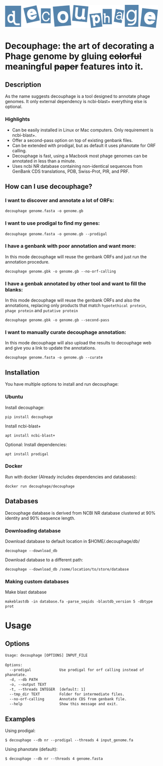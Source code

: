 ![Tux, the Linux mascot](https://raw.githubusercontent.com/voorloopnul/voorloopnul/357a7ead62584e352c61b008790fe38d4aff5664/logos/decouphage.png)


# Decouphage: the art of decorating a Phage genome by gluing ~~colorful~~ meaningful ~~paper~~ features into it.

## Description

As the name suggests decouphage is a tool designed to annotate phage genomes. It only external dependency is ncbi-blast+
everything else is optional. 
 
### Highlights

 - Can be easily installed in Linux or Mac computers. Only requirement is ncbi-blast+.
 - Offer a second-pass option on top of existing genbank files.
 - Can be extended with prodigal, but as default it uses phanotate for ORF calling. 
 - Decouphage is fast, using a Macbook most phage genomes can be annotated in less than a minute.
 - Uses ncbi NR database containing non-identical sequences from GenBank CDS translations, PDB, Swiss-Prot, PIR, and PRF. 
 
## How can I use decouphage?

### I want to discover and annotate a lot of ORFs:
 
    decouphage genome.fasta -o genome.gb

### I want to use prodigal to find my genes:

    decouphage genome.fasta -o genome.gb --prodigal

### I have a genbank with poor annotation and want more:

In this mode decouphage will reuse the genbank ORFs and just run the annotation procedure.

    decouphage genome.gbk -o genome.gb --no-orf-calling

### I have a genbak annotated by other tool and want to fill the blanks:

In this mode decouphage will reuse the genbank ORFs and also the annotations, replacing only products that 
match `hypotethical protein`, `phage protein` and `putative protein`

    decouphage genome.gbk -o genome.gb --second-pass

### I want to manually curate decouphage annotation:

In this mode decouphage will also upload the results to decouphage web and give you a link to update the annotations.    

    decouphage genome.fasta -o genome.gb --curate


## Installation

You have multiple options to install and run decouphage:

### Ubuntu

Install decouphage:

    pip install decouphage

Install ncbi-blast+
    
    apt install ncbi-blast+

Optional: Install dependencies:

    apt install prodigal

### Docker

Run with docker (Already includes dependencies and databases):

    docker run decouphage/decouphage

## Databases

Decouphage database is derived from NCBI NR database clustered at 90% identity and 90% sequence length.

### Downloading database

Download database to default location in $HOME/.decouphage/db/

    decouphage --download_db

Download database to a different path:

    decouphage --download_db /some/location/to/store/database 

### Making custom databases

Make blast database

    makeblastdb -in database.fa -parse_seqids -blastdb_version 5 -dbtype prot

# Usage

## Options

    Usage: decouphage [OPTIONS] INPUT_FILE
    
    Options:
      --prodigal             Use prodigal for orf calling instead of phanotate.
      -d, --db PATH
      -o, --output TEXT
      -t, --threads INTEGER  [default: 1]
      --tmp_dir TEXT         Folder for intermediate files.
      --no-orf-calling       Annotate CDS from genbank file.
      --help                 Show this message and exit.


## Examples

Using prodigal:

    $ decouphage --db nr --prodigal --threads 4 input_genome.fa

Using phanotate (default):

    $ decouphage --db nr --threads 4 genome.fasta
